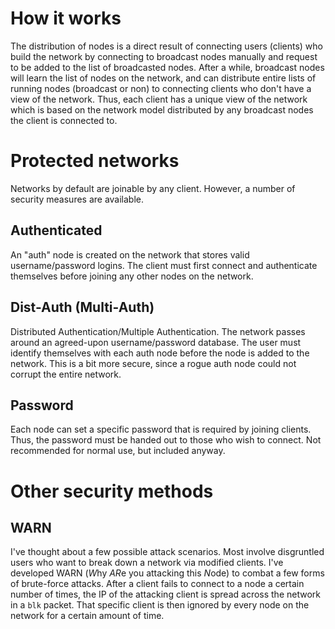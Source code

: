 How it works
============
The distribution of nodes is a direct result of connecting users (clients) who build the network by connecting to broadcast nodes manually and request to be added to the list of broadcasted nodes. After a while, broadcast nodes will learn the list of nodes on the network, and can distribute entire lists of running nodes (broadcast or non) to connecting clients who don't have a view of the network. Thus, each client has a unique view of the network which is based on the network model distributed by any broadcast nodes the client is connected to.

Protected networks
==================
Networks by default are joinable by any client. However, a number of security measures are available.

Authenticated
-------------
An "auth" node is created on the network that stores valid username/password logins. The client must first connect and authenticate themselves before joining any other nodes on the network.

Dist-Auth (Multi-Auth)
---------
Distributed Authentication/Multiple Authentication. The network passes around an agreed-upon username/password database. The user must identify themselves with each auth node before the node is added to the network. This is a bit more secure, since a rogue auth node could not corrupt the entire network.

Password
--------
Each node can set a specific password that is required by joining clients. Thus, the password must be handed out to those who wish to connect. Not recommended for normal use, but included anyway.

Other security methods
======================

WARN
----
I've thought about a few possible attack scenarios. Most involve disgruntled users who want to break down a network via modified clients. I've developed WARN (*W*hy *AR*e you attacking this *N*ode) to combat a few forms of brute-force attacks. After a client fails to connect to a node a certain number of times, the IP of the attacking client is spread across the network in a `blk` packet. That specific client is then ignored by every node on the network for a certain amount of time.
